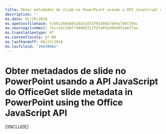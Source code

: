 ```yaml
---
title: Obter metadados de slide no PowerPoint usando a API JavaScript do Office
description: ''
ms.date: 02/28/2018
ms.openlocfilehash: fc69c260db83a81b3d73f03304b7d09a794f294c
ms.sourcegitcommit: 7ecc1dc24bf7488b53117d7a83ad60e952a6f7aa
ms.translationtype: HT
ms.contentlocale: pt-BR
ms.lasthandoff: 08/23/2018
ms.locfileid: "19439681"
---
```

# <a name="get-slide-metadata-in-powerpoint-using-the-office-javascript-api"></a><span data-ttu-id="9b644-102">Obter metadados de slide no PowerPoint usando a API JavaScript do Office</span><span class="sxs-lookup"><span data-stu-id="9b644-102">Get slide metadata in PowerPoint using the Office JavaScript API</span></span>

[!INCLUDE[](../includes/powerpoint-tutorial-get-slide-metadata.md)]